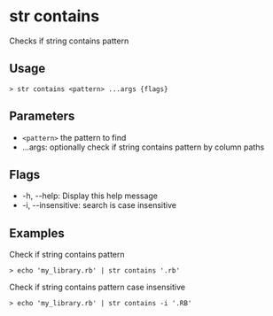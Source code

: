 # str contains
Checks if string contains pattern

## Usage
```shell
> str contains <pattern> ...args {flags} 
 ```

## Parameters
* `<pattern>` the pattern to find
* ...args: optionally check if string contains pattern by column paths

## Flags
* -h, --help: Display this help message
* -i, --insensitive: search is case insensitive

## Examples
  Check if string contains pattern
```shell
> echo 'my_library.rb' | str contains '.rb'
 ```

  Check if string contains pattern case insensitive
```shell
> echo 'my_library.rb' | str contains -i '.RB'
 ```

